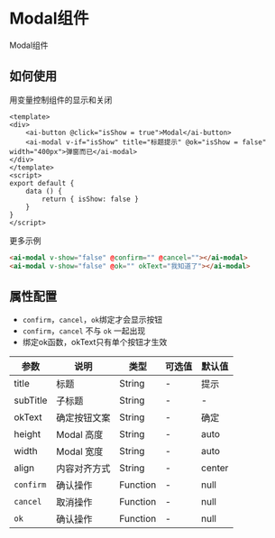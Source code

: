 # Modal组件

Modal组件

## 如何使用

用变量控制组件的显示和关闭

```vue
<template>
<div>
    <ai-button @click="isShow = true">Modal</ai-button>
    <ai-modal v-if="isShow" title="标题提示" @ok="isShow = false" width="400px">弹窗而已</ai-modal>
</div>
</template>
<script>
export default {
    data () {
        return { isShow: false }
    }
}
</script>
```

更多示例
```html
<ai-modal v-show="false" @confirm="" @cancel=""></ai-modal>
<ai-modal v-show="false" @ok="" okText="我知道了"></ai-modal>
```

## 属性配置

* `confirm`，`cancel`，`ok`绑定才会显示按钮
* `confirm`，`cancel` 不与 `ok` 一起出现
* 绑定ok函数，okText只有单个按钮才生效

参数 | 说明 | 类型 | 可选值 | 默认值
--- | --- | --- | --- | ---
title | 标题 | String | - | 提示
subTitle | 子标题 | String | - | -
okText | 确定按钮文案 | String | - | 确定
height | Modal 高度 | String | - | auto
width | Modal 宽度 | String | - | auto
align | 内容对齐方式 | String | - | center
`confirm` | 确认操作 | Function | - | null
`cancel` | 取消操作 | Function | - | null
`ok` | 确认操作 | Function | - | null
